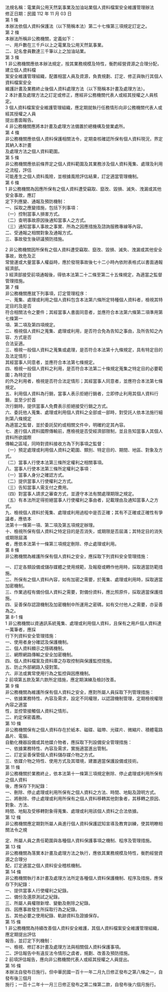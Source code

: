 法規名稱：電業與公用天然氣事業及加油站業個人資料檔案安全維護管理辦法  
修正日期：民國 112 年 11 月 03 日  
第 1 條  
本辦法依個人資料保護法（以下簡稱本法）第二十七條第三項規定訂定之。  
第 2 條  
本辦法所稱非公務機關，定義如下：  
一、用戶數在三千戶以上之電業及公用天然氣事業。  
二、記名會員數達三千筆以上之加油站業。  
第 3 條  
1 非公務機關應依本辦法規定，按其業務規模及特性，衡酌經營資源之合理分配，建立個人資料檔  
案安全維護管理組織，配置相當人員及資源，負責規劃、訂定、修正與執行其個人資料檔案安全  
維護計畫及業務終止後個人資料處理方法（以下簡稱本計畫及處理方法）。  
2 本計畫及處理方法之訂定或修正，應經非公務機關代表人或經其授權之人員核定。  
3 個人資料檔案安全維護管理組織，應定期就執行任務情形向非公務機關代表人或經其授權之人員  
提出書面報告。  
4 非公務機關應將本計畫及處理方法備置於總機構及營業處所。  
第 4 條  
非公務機關應依個人資料保護相關法令，定期查核確認所保有個人資料現況，界定其納入本計畫  
及處理方法之個人資料範圍。  
第 5 條  
非公務機關應依前條界定之個人資料範圍及其業務涉及個人資料蒐集、處理及利用之流程，評估  
可能產生之個人資料風險，並根據風險評估結果，訂定適當管理機制。  
第 6 條  
1 非公務機關為因應所保有之個人資料遭受竊取、竄改、毀損、滅失、洩漏或其他安全事故，應訂  
定下列應變、通報及預防機制：  
一、採取之應變措施，包括下列事項：  
（一）控制當事人損害方式。  
（二）查明事故原因後通知當事人之方式。  
（三）通知當事人事故之事實、所為之因應措施及諮詢服務專線等內容。  
二、受通報之相關對象及通報方式。  
三、事故發生後研議預防措施。  


2 非公務機關因所保有之個人資料遭受竊取、竄改、毀損、滅失、洩漏或其他安全事故，致危及正  
常營運或大量當事人權益時，應於發現事故後七十二小時內依附表格式以書面通報經濟部。  
3 經濟部接受前項通報後，得依本法第二十二條至第二十五條規定，為適當之監督管理措施。  
第 7 條  
非公務機關應就下列事項，訂定管理程序：  
一、蒐集、處理或利用之個人資料包含本法第六條所定特種個人資料者，檢視其特定目的及是否  
符合相關法令之要件；其經當事人書面同意者，並應符合本法第六條第二項準用第七條第一  
項、第二項及第四項規定。  
二、檢視個人資料之蒐集、處理或利用，是否符合免為告知之事由，及所告知之內容、方式是否  
合法妥適。  
三、檢視一般個人資料之蒐集或處理，是否符合本法第十九條規定，具有特定目的及法定情形；  
其經當事人同意者，並應符合本法第七條規定。  
四、檢視一般個人資料之利用，是否符合本法第二十條規定蒐集之特定目的必要範圍；為特定目  
的外之利用者，檢視是否符合法定情形；其經當事人同意者，並應符合本法第七條規定。  
五、利用個人資料為行銷，當事人表示拒絕行銷者，立即停止利用其個人資料行銷，並至少於首  
次行銷時，提供當事人免費表示拒絕接受行銷之方式。  
六、委託他人蒐集、處理或利用個人資料之全部或一部時，對受託人依本法施行細則第八條規定  
為適當之監督，並於委託契約或相關文件中，明確約定其內容。  
七、進行個人資料國際傳輸前，應檢視是否受經濟部限制，並且告知當事人其個人資料所欲國際  
傳輸之區域，同時對資料接收方為下列事項之監督：  
（一）預定處理或利用個人資料之範圍、類別、特定目的、期間、地區、對象及方式。  
（二）當事人行使本法第三條所定權利之相關事項。  
八、當事人行使本法第三條所定權利之事項：  
（一）當事人身分之確認方式。  
（二）提供當事人行使權利之方式。  
（三）告知當事人需支付之費用。  
（四）對當事人請求之審查方式，並遵守本法有關處理期限之規定。  
（五）有本法所定得拒絕當事人行使權利之事由者，記載理由及通知當事人之方式。  
九、檢視個人資料於蒐集、處理或利用過程中是否正確；其有不正確或正確性有爭議者，應依本  
法第十一條第一項、第二項及第五項規定辦理。  
十、檢視所保有個人資料之特定目的是否消失，或期限是否屆滿；其特定目的消失或期限屆滿  
者，應依本法第十一條第三項規定刪除、停止處理或利用。  
第 8 條  
非公務機關為維護所保有個人資料之安全，應採取下列資料安全管理措施：  


一、訂定各類設備或儲存媒體之使用規範，及報廢或轉作他用時，採取適當防範措施。  
二、所保有之個人資料內容，如有加密之需要，於蒐集、處理或利用時，採取適當加密機制。  
三、作業過程有備份個人資料之需要，對備份資料，應比照原件，採取適當保護措施。  
四、妥善保存認證機制及加密機制中所運用之密碼，如有交付他人之需要，亦妥善為之。  
第 8-1 條  
1 非公務機關以資通訊系統蒐集、處理或利用個人資料，且保有之用戶個人資料達一萬筆者，應採  
行下列資料安全管理措施：  
一、使用者身分確認及保護機制。  
二、個人資料顯示之隱碼機制。  
三、網際網路傳輸之安全加密機制。  
四、個人資料檔案及資料庫之存取控制與保護監控措施。  
五、防止外部網路入侵對策。  
六、非法或異常使用行為之監控與因應機制。  
2 前項第五款及第六款所定措施，應定期演練及檢討改善。  
第 9 條  
非公務機關為維護所保有個人資料之安全，應對所屬人員採取下列管理措施：  
一、依據業務特性、內容及需求，設定不同權限，以認證機制管理，定期檢視權限內容之適當  
性，並控管接觸個人資料之情形。  
二、約定保密義務。  
第 10 條  
非公務機關保有之個人資料存在於紙本、磁碟、磁帶、光碟片、微縮片、積體電路晶片、電腦、  
自動化機器設備或其他媒介物者，應採取下列設備安全管理措施：  
一、依據業務特性、內容及需求，實施適當進出管制。  
二、訂定妥善保管個人資料儲存媒介物之方式。  
三、依媒介物之特性、使用方式及其環境，建置適當保護設備或技術。  
第 11 條  
非公務機關於業務終止，依本法第十一條第三項規定刪除、停止處理或利用所保有之個人資料  
後，應保存下列紀錄：  
一、刪除、停止處理或利用所保有之個人資料之方法、時間、地點及證明方式。  
二、將刪除、停止處理或利用所保有之個人資料移轉其他對象者，其移轉之原因、對象、方法、  
時間、地點及受移轉對象得蒐集、處理或利用該個人資料之合法依據。  
第 12 條  
非公務機關應定期對所屬人員進行個人資料保護認知宣導及教育訓練，使其明瞭相關法令之規  


定、所屬人員之責任範圍與各種個人資料保護事項之機制、程序及管理措施。  
第 13 條  
非公務機關為落實本計畫及處理方法之執行，應依其業務規模及特性，衡酌經營資源之合理分  
配，訂定適當之個人資料安全稽核機制。  
第 14 條  
非公務機關執行本計畫及處理方法所定各種個人資料保護機制、程序及措施，應保存下列紀錄：  
一、提供當事人行使權利之紀錄。  
二、備份及還原測試之紀錄。  
三、所屬人員權限新增、變動及刪除之紀錄。  
四、因應事故發生所採取行為之紀錄。  
五、其他必要之使用紀錄、軌跡資料及證據保存。  
第 15 條  
1 非公務機關為持續改善個人資料安全維護，其個人資料檔案安全維護管理組織，應定期提出評估  
報告，並訂定下列機制：  
一、檢視、修訂本計畫及處理方法與相關個人資料保護事項。  
二、評估報告中有違反法令情形之虞者，規劃、改善及預防措施。  
2 前項評估報告，應向非公務機關代表人或經其授權之人員提出。  
第 16 條  
本辦法自發布日施行。但中華民國一百十一年二月九日修正發布之第八條之一，自發布後三個月  
施行；一百十二年十一月三日修正發布之第二條第二款，自發布後六個月施行。  


